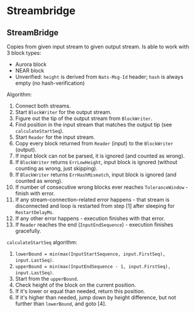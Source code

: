 # Streambridge

## StreamBridge

Copies from given input stream to given output stream. Is able to work with 3 block types:
- Aurora block
- NEAR block
- Unverified: `height` is derived from `Nats-Msg-Id` header; `hash` is always empty (no hash-verification)

Algorithm:
1. Connect both streams.
2. Start `BlockWriter` for the output stream.
3. Figure out the tip of the output stream from `BlockWriter`.
4. Find position in the input stream that matches the output tip (see `calculateStartSeq`).
5. Start `Reader` for the input stream.
6. Copy every block returned from `Reader` (input) to the `BlockWriter` (output).
7. If input block can not be parsed, it is ignored (and counted as wrong).
8. If `BlockWriter` returns `ErrLowHeight`, input block is ignored (without counting as wrong, just skipping).
9.  If `BlockWriter` returns `ErrHashMismatch`, input block is ignored (and counted as wrong).
10. If number of consecutive wrong blocks ever reaches `ToleranceWindow` - finish with error.
11. If any stream-connection-related error happens - that stream is disconnected and loop is restarted from step [1] after sleeping for `RestartDelayMs`.
12. If any other error happens - execution finishes with that error.
13. If `Reader` reaches the end (`InputEndSequence`) - execution finishes gracefully.

`calculateStartSeq` algorithm:
1. `lowerBound = min(max(InputStartSequence, input.FirstSeq), input.LastSeq)`.
2. `upperBound = min(max(InputEndSequence - 1, input.FirstSeq), input.LastSeq)`.
3. Start from the `upperBound`.
4. Check height of the block on the current position.
5. If it's lower or equal than needed, return this position.
6. If it's higher than needed, jump down by height difference, but not further than `lowerBound`, and goto [4].
